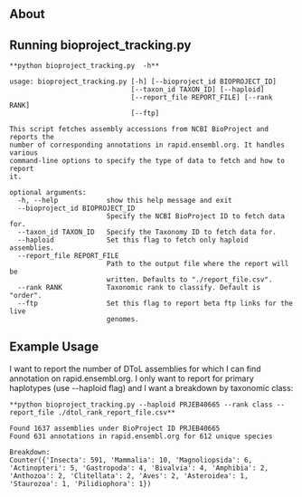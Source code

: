#

## About


## Running bioproject_tracking.py

```
**python bioproject_tracking.py  -h**

usage: bioproject_tracking.py [-h] [--bioproject_id BIOPROJECT_ID]
                              [--taxon_id TAXON_ID] [--haploid]
                              [--report_file REPORT_FILE] [--rank RANK]
                              [--ftp]

This script fetches assembly accessions from NCBI BioProject and reports the
number of corresponding annotations in rapid.ensembl.org. It handles various
command-line options to specify the type of data to fetch and how to report
it.

optional arguments:
  -h, --help            show this help message and exit
  --bioproject_id BIOPROJECT_ID
                        Specify the NCBI BioProject ID to fetch data for.
  --taxon_id TAXON_ID   Specify the Taxonomy ID to fetch data for.
  --haploid             Set this flag to fetch only haploid assemblies.
  --report_file REPORT_FILE
                        Path to the output file where the report will be
                        written. Defaults to "./report_file.csv".
  --rank RANK           Taxonomic rank to classify. Default is "order".
  --ftp                 Set this flag to report beta ftp links for the live
                        genomes.
```

## Example Usage

I want to report the number of DToL assemblies for which I can find annotation on rapid.ensembl.org. I only want to report for primary haplotypes (use --haploid flag) and I want a breakdown by taxonomic class:

```
**python bioproject_tracking.py --haploid PRJEB40665 --rank class --report_file ./dtol_rank_report_file.csv**

Found 1637 assemblies under BioProject ID PRJEB40665
Found 631 annotations in rapid.ensembl.org for 612 unique species

Breakdown:
Counter({'Insecta': 591, 'Mammalia': 10, 'Magnoliopsida': 6, 'Actinopteri': 5, 'Gastropoda': 4, 'Bivalvia': 4, 'Amphibia': 2, 'Anthozoa': 2, 'Clitellata': 2, 'Aves': 2, 'Asteroidea': 1, 'Staurozoa': 1, 'Pilidiophora': 1})
```